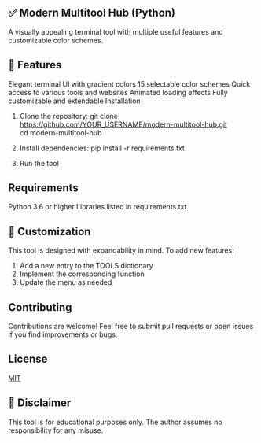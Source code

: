 ##  ✅ Modern Multitool Hub (Python)
A visually appealing terminal tool with multiple useful features and customizable color schemes.



## 🔧 Features
Elegant terminal UI with gradient colors
15 selectable color schemes
Quick access to various tools and websites
Animated loading effects
Fully customizable and extendable
Installation

1. Clone the repository:
git clone https://github.com/YOUR_USERNAME/modern-multitool-hub.git  
cd modern-multitool-hub  

2. Install dependencies:
pip install -r requirements.txt

3. Run the tool

##  Requirements

Python 3.6 or higher
Libraries listed in requirements.txt

##  🎨 Customization

This tool is designed with expandability in mind. To add new features:

1. Add a new entry to the TOOLS dictionary
2. Implement the corresponding function
3. Update the menu as needed

##  Contributing

Contributions are welcome! Feel free to submit pull requests or open issues if you find improvements or bugs.

## License

[MIT](LICENSE)

## 📜 Disclaimer

This tool is for educational purposes only. The author assumes no responsibility for any misuse.
